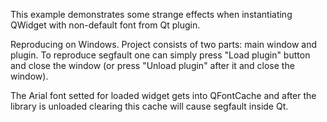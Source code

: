 This example demonstrates some strange effects when instantiating QWidget with non-default font from Qt plugin.

Reproducing on Windows. Project consists of two parts: main window and plugin. To reproduce segfault one can simply press "Load plugin" button and close the window (or press "Unload plugin" after it and close the window).

The Arial font setted for loaded widget gets into QFontCache and after the library is unloaded clearing this cache will cause segfault inside Qt.
